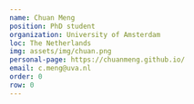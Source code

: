 ```yaml
---
name: Chuan Meng
position: PhD student
organization: University of Amsterdam
loc: The Netherlands
img: assets/img/chuan.png
personal-page: https://chuanmeng.github.io/
email: c.meng@uva.nl
order: 0
row: 0
---
```

